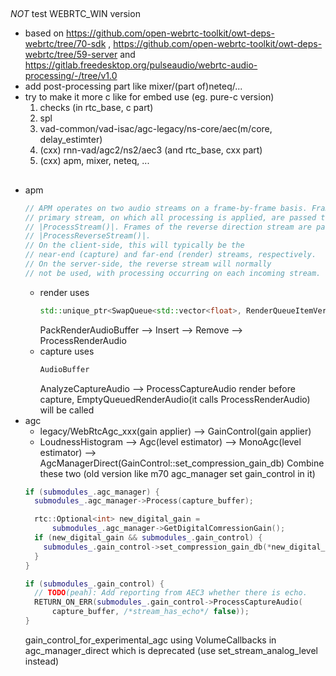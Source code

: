 
## 

*NOT* test WEBRTC_WIN version

- based on https://github.com/open-webrtc-toolkit/owt-deps-webrtc/tree/70-sdk , https://github.com/open-webrtc-toolkit/owt-deps-webrtc/tree/59-server and https://gitlab.freedesktop.org/pulseaudio/webrtc-audio-processing/-/tree/v1.0
- add post-processing part like mixer/(part of)neteq/...
- try to make it more c like for embed use (eg. pure-c version)
    1. checks (in rtc_base, c part)
    2. spl
    3. vad-common/vad-isac/agc-legacy/ns-core/aec(m/core, delay_estimter)
    4. (cxx) rnn-vad/agc2/ns2/aec3 (and rtc_base, cxx part)
    5. (cxx) apm, mixer, neteq, ...


## 

- apm
    ``` cxx
    // APM operates on two audio streams on a frame-by-frame basis. Frames of the 
    // primary stream, on which all processing is applied, are passed to 
    // |ProcessStream()|. Frames of the reverse direction stream are passed to 
    // |ProcessReverseStream()|. 
    // On the client-side, this will typically be the 
    // near-end (capture) and far-end (render) streams, respectively.
    // On the server-side, the reverse stream will normally 
    // not be used, with processing occurring on each incoming stream.
    ```
    - render
        uses 
        ``` cxx
        std::unique_ptr<SwapQueue<std::vector<float>, RenderQueueItemVerifier<float>>>
        ```
        PackRenderAudioBuffer --> Insert --> Remove --> ProcessRenderAudio
    - capture
        uses
        ``` cxx
        AudioBuffer
        ```
        AnalyzeCaptureAudio --> ProcessCaptureAudio
    render before capture, EmptyQueuedRenderAudio(it calls ProcessRenderAudio) will be called
- agc
    - legacy/WebRtcAgc_xxx(gain applier) --> GainControl(gain applier)
    - LoudnessHistogram --> Agc(level estimator) --> MonoAgc(level estimator) --> AgcManagerDirect(GainControl::set_compression_gain_db)
    Combine these two (old version like m70 agc_manager set gain_control in it)
    ``` cxx
    if (submodules_.agc_manager) {
      submodules_.agc_manager->Process(capture_buffer);
  
      rtc::Optional<int> new_digital_gain =
          submodules_.agc_manager->GetDigitalComressionGain();
      if (new_digital_gain && submodules_.gain_control) {
        submodules_.gain_control->set_compression_gain_db(*new_digital_gain);
      }
    }

    if (submodules_.gain_control) {
      // TODO(peah): Add reporting from AEC3 whether there is echo.
      RETURN_ON_ERR(submodules_.gain_control->ProcessCaptureAudio(
          capture_buffer, /*stream_has_echo*/ false));
    }
    ```
    gain_control_for_experimental_agc using VolumeCallbacks in agc_manager_direct which is deprecated (use set_stream_analog_level instead)
